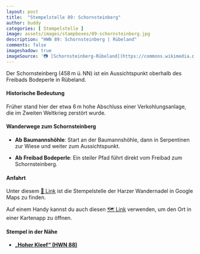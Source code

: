 ```yaml
---
layout: post
title:  "Stempelstelle 89: Schornsteinberg"
author: buddy
categories: [ Stempelstelle ]
image: assets/images/stampboxes/89-schornsteinberg.jpg
description: "HWN 89: Schornsteinberg | Rübeland"
comments: false
imageshadow: true
imageSource: '📷 [Schornsteinberg-Rübeland](https://commons.wikimedia.org/wiki/File:Schornsteinberg-R%C3%BCbeland.jpg) von <a href="https://de.wikipedia.org/wiki/Benutzer:Hejkal" class="extiw" title="de:Benutzer:Hejkal">Benutzer:Hejkal</a> unter Lizenz [CC BY-SA 2.0 de](https://creativecommons.org/licenses/by-sa/2.0/de/deed.en)'
---
```


Der Schornsteinberg (458 m ü. NN) ist ein Aussichtspunkt oberhalb des Freibads Bodeperle in Rübeland.

#### Historische Bedeutung

Früher stand hier der etwa 6 m hohe Abschluss einer Verkohlungsanlage, die im Zweiten Weltkrieg zerstört wurde.

#### Wanderwege zum Schornsteinberg

- **Ab Baumannshöhle**: Start an der Baumannshöhle, dann in Serpentinen zur Wiese und weiter zum Aussichtspunkt.

- **Ab Freibad Bodeperle**: Ein steiler Pfad führt direkt vom Freibad zum Schornsteinberg.

#### Anfahrt

Unter diesem [📍 Link](https://www.google.com/maps/dir/?api=1&origin=&destination=51.75973%2C%2010.85047) ist die Stempelstelle der Harzer Wandernadel in Google Maps zu finden.

<div class="android-only">
  Auf einem Handy kannst du auch diesen 
  <a href="geo:51.75973,10.85047">🗺️ Link</a> 
  verwenden, um den Ort in einer Kartenapp zu öffnen.
  <p></p>
</div>

#### Stempel in der Nähe

- [**„Hoher Kleef“ (HWN 88)**](/stempelstelle-88-aussichtspavillon-hoher-kleef)
